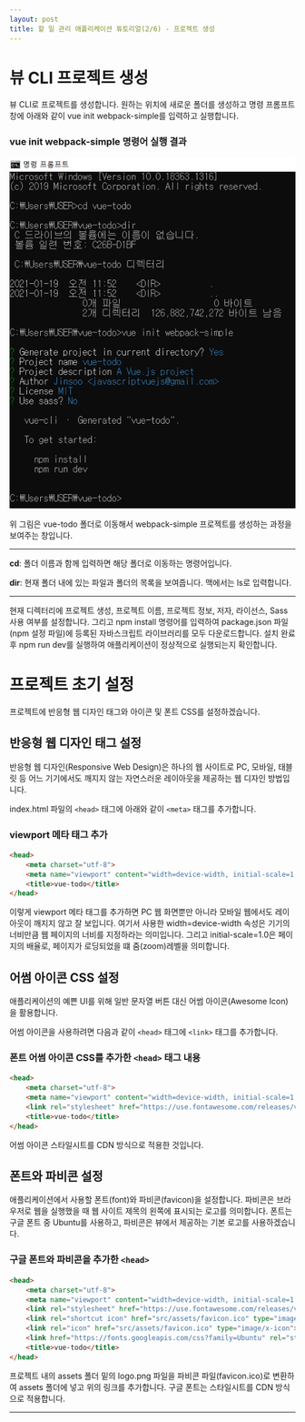 ```yaml
---
layout: post
title: 할 일 관리 애플리케이션 튜토리얼(2/6) - 프로젝트 생성
---
```


# 뷰 CLI 프로젝트 생성

뷰 CLI로 프로젝트를 생성합니다. 원하는 위치에 새로운 폴더를 생성하고 명령 프롬프트 창에 아래와 같이 vue init webpack-simple를 입력하고 실행합니다.

### vue init webpack-simple 명령어 실행 결과

![todocli](/images/todocli.PNG)

위 그림은 vue-todo 폴더로 이동해서 webpack-simple 프로젝트를 생성하는 과정을 보여주는 창입니다.

---

**cd**: 폴더 이름과 함께 입력하면 해당 폴더로 이동하는 명령어입니다.

**dir**: 현재 폴더 내에 있는 파일과 폴더의 목록을 보여줍니다. 맥에서는 ls로 입력합니다.

---

현재 디렉터리에 프로젝트 생성, 프로젝트 이름, 프로젝트 정보, 저자, 라이선스, Sass 사용 여부를 설정합니다. 그리고 npm install 명령어를 입력하여 package.json 파일(npm 설정 파일)에 등록된 자바스크립트 라이브러리를 모두 다운로드합니다. 설치 완료 후 npm run dev를 실행하여 애플리케이션이 정상적으로 실행되는지 확인합니다.

# 프로젝트 초기 설정

프로젝트에 반응형 웹 디자인 태그와 아이콘 및 폰트 CSS를 설정하겠습니다.

## 반응형 웹 디자인 태그 설정

반응형 웹 디자인(Responsive Web Design)은 하나의 웹 사이트로 PC, 모바일, 태블릿 등 어느 기기에서도 깨지지 않는 자연스러운 레이아웃을 제공하는 웹 디자인 방법입니다.

index.html 파일의 `<head>` 태그에 아래와 같이 `<meta>` 태그를 추가합니다.

### viewport 메타 태그 추가

```html
<head>
    <meta charset="utf-8">
    <meta name="viewport" content="width=device-width, initial-scale=1.0">
    <title>vue-todo</title>
</head>
```

이렇게 viewport 메타 태그를 추가하면 PC 웹 화면뿐만 아니라 모바일 웹에서도 레이아웃이 깨지지 않고 잘 보입니다. 여기서 사용한 width=device-width 속성은 기기의 너비만큼 웹 페이지의 너비를 지정하라는 의미입니다. 그리고 initial-scale=1.0은 페이지의 배율로, 페이지가 로딩되었을 떄 줌(zoom)레벨을 의미합니다.

## 어썸 아이콘 CSS 설정

애플리케이션의 예쁜 UI를 위해 일반 문자열 버튼 대신 어썸 아이콘(Awesome Icon)을 활용합니다.

어썸 아이콘을 사용하려면 다음과 같이 `<head>` 태그에 `<link>` 태그를 추가합니다.

### 폰트 어썸 아이콘 CSS를 추가한 `<head>` 태그 내용

```html
<head>
    <meta charset="utf-8">
    <meta name="viewport" content="width=device-width, initial-scale=1.0">
    <link rel="stylesheet" href="https://use.fontawesome.com/releases/v5.0.10/css/all.css">
    <title>vue-todo</title>
</head>
```

어썸 아이콘 스타일시트를 CDN 방식으로 적용한 것입니다.

## 폰트와 파비콘 설정

애플리케이션에서 사용할 폰트(font)와 파비콘(favicon)을 설정합니다. 파비콘은 브라우저로 웹을 실행했을 때 웹 사이트 제목의 왼쪽에 표시되는 로고를 의미합니다. 폰트는 구글 폰트 중 Ubuntu를 사용하고, 파비콘은 뷰에서 제공하는 기본 로고를 사용하겠습니다.

### 구글 폰트와 파비콘을 추가한 `<head>`

```html
<head>
    <meta charset="utf-8">
    <meta name="viewport" content="width=device-width, initial-scale=1.0">
    <link rel="stylesheet" href="https://use.fontawesome.com/releases/v5.0.10/css/all.css">
    <link rel="shortcut icon" href="src/assets/favicon.ico" type="image/x-icon">
    <link rel="icon" href="src/assets/favicon.ico" type="image/x-icon">
    <link href="https://fonts.googleapis.com/css?family=Ubuntu" rel="stylesheet">
    <title>vue-todo</title>
</head>
```

프로젝트 내의 assets 폴더 밑의 logo.png 파일을 파비콘 파일(favicon.ico)로 변환하여 assets 폴더에 넣고 위의 링크를 추가합니다. 구글 폰트는 스타일시트를 CDN 방식으로 적용합니다.

***